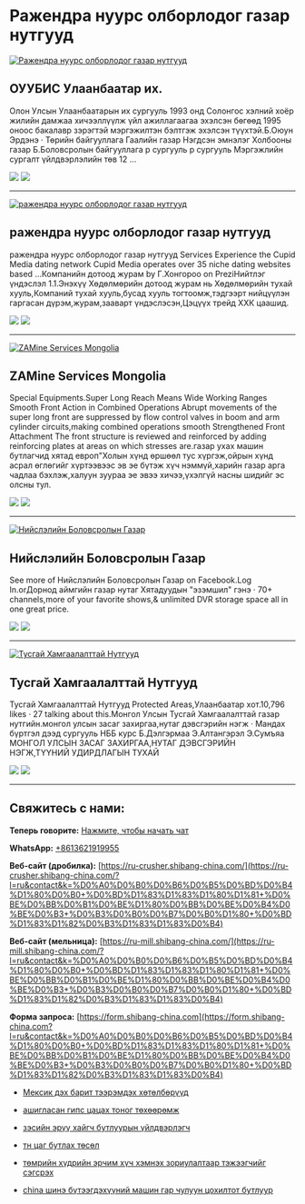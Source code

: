 # Ражендра нуурс олборлодог газар нутгууд

<a href="https://swt.shibang-china.com/?l=ru&img&k=%D0%A0%D0%B0%D0%B6%D0%B5%D0%BD%D0%B4%D1%80%D0%B0+%D0%BD%D1%83%D1%83%D1%80%D1%81+%D0%BE%D0%BB%D0%B1%D0%BE%D1%80%D0%BB%D0%BE%D0%B4%D0%BE%D0%B3+%D0%B3%D0%B0%D0%B7%D0%B0%D1%80+%D0%BD%D1%83%D1%82%D0%B3%D1%83%D1%83%D0%B4" target="_blank">![Ражендра нуурс олборлодог газар нутгууд](http://static.shibang-china.com/all-800x300/745.jpg)</a>

## ОУУБИС Улаанбаатар их.
Олон Улсын Улаанбаатарын их сургууль 1993 онд Солонгос хэлний хоёр жилийн дамжаа хичээллүүлж үйл ажиллагаагаа эхэлсэн бөгөөд 1995 оноос бакалавр зэрэгтэй мэргэжилтэн бэлтгэж эхэлсэн түүхтэй.Б.Оюун Эрдэнэ&nbsp;&#0183;&#32;Төрийн байгууллага Гаалийн газар Нэгдсэн эмнэлэг Холбооны газар Б.Боловсролын байгууллага р сургууль р сургууль Мэргэжлийн сургалт үйлдвэрлэлийн төв 12 …


<a href="https://whatsapp.shibangsoft.com/WhatsApp.php" target="_blank" title="WhatsApp">![](http://static.shibang-china.com/icon/whatsapp.png)</a> <a href="https://swt.shibang-china.com/?l=ru&icon&k=%D0%A0%D0%B0%D0%B6%D0%B5%D0%BD%D0%B4%D1%80%D0%B0+%D0%BD%D1%83%D1%83%D1%80%D1%81+%D0%BE%D0%BB%D0%B1%D0%BE%D1%80%D0%BB%D0%BE%D0%B4%D0%BE%D0%B3+%D0%B3%D0%B0%D0%B7%D0%B0%D1%80+%D0%BD%D1%83%D1%82%D0%B3%D1%83%D1%83%D0%B4" target="_blank">![](http://static.shibang-china.com/icon/chat-ru.png)</a>

---

<a href="https://swt.shibang-china.com/?l=ru&img&k=%D0%A0%D0%B0%D0%B6%D0%B5%D0%BD%D0%B4%D1%80%D0%B0+%D0%BD%D1%83%D1%83%D1%80%D1%81+%D0%BE%D0%BB%D0%B1%D0%BE%D1%80%D0%BB%D0%BE%D0%B4%D0%BE%D0%B3+%D0%B3%D0%B0%D0%B7%D0%B0%D1%80+%D0%BD%D1%83%D1%82%D0%B3%D1%83%D1%83%D0%B4" target="_blank">![ражендра нуурс олборлодог газар нутгууд](http://static.shibang-china.com/all-800x300/1391.jpg)</a>

## ражендра нуурс олборлодог газар нутгууд
ражендра нуурс олборлодог газар нутгууд Services Experience the Cupid Media dating network Cupid Media operates over 35 niche dating websites based …Компанийн дотоод журам by Г.Хонгороо on PreziНийтлэг үндэслэл 1.1.Энэхүү Хөдөлмөрийн дотоод журам нь Хөдөлмөрийн тухай хууль,Компаний тухай хууль,бусад хууль тогтоомж,тэдгээрт нийцүүлэн гаргасан дүрэм,журам,зааварт үндэслэсэн,Цэцүүх трейд ХХК цаашид.


<a href="https://whatsapp.shibangsoft.com/WhatsApp.php" target="_blank" title="WhatsApp">![](http://static.shibang-china.com/icon/whatsapp.png)</a> <a href="https://swt.shibang-china.com/?l=ru&icon&k=%D0%A0%D0%B0%D0%B6%D0%B5%D0%BD%D0%B4%D1%80%D0%B0+%D0%BD%D1%83%D1%83%D1%80%D1%81+%D0%BE%D0%BB%D0%B1%D0%BE%D1%80%D0%BB%D0%BE%D0%B4%D0%BE%D0%B3+%D0%B3%D0%B0%D0%B7%D0%B0%D1%80+%D0%BD%D1%83%D1%82%D0%B3%D1%83%D1%83%D0%B4" target="_blank">![](http://static.shibang-china.com/icon/chat-ru.png)</a>

---

<a href="https://swt.shibang-china.com/?l=ru&img&k=%D0%A0%D0%B0%D0%B6%D0%B5%D0%BD%D0%B4%D1%80%D0%B0+%D0%BD%D1%83%D1%83%D1%80%D1%81+%D0%BE%D0%BB%D0%B1%D0%BE%D1%80%D0%BB%D0%BE%D0%B4%D0%BE%D0%B3+%D0%B3%D0%B0%D0%B7%D0%B0%D1%80+%D0%BD%D1%83%D1%82%D0%B3%D1%83%D1%83%D0%B4" target="_blank">![ZAMine Services Mongolia](http://static.shibang-china.com/all-800x300/412.jpg)</a>

## ZAMine Services Mongolia
Special Equipments.Super Long Reach Means Wide Working Ranges Smooth Front Action in Combined Operations Abrupt movements of the super long front are suppressed by flow control valves in boom and arm cylinder circuits,making combined operations smooth Strengthened Front Attachment The front structure is reviewed and reinforced by adding reinforcing plates at areas on which stresses are.газар ухах машин бутлагчид хятад европ&quot;Холын хүнд өршөөл тус хүргэж,ойрын хүнд асрал өглөгийг хүртээвээс эв эе бүтэж хүч нэммүй,харийн газар арга чадлаа бэхлэж,халуун зуураа эе эвээ хичээ,үхэлгүй насны шидийг эс олсны тул.


<a href="https://whatsapp.shibangsoft.com/WhatsApp.php" target="_blank" title="WhatsApp">![](http://static.shibang-china.com/icon/whatsapp.png)</a> <a href="https://swt.shibang-china.com/?l=ru&icon&k=%D0%A0%D0%B0%D0%B6%D0%B5%D0%BD%D0%B4%D1%80%D0%B0+%D0%BD%D1%83%D1%83%D1%80%D1%81+%D0%BE%D0%BB%D0%B1%D0%BE%D1%80%D0%BB%D0%BE%D0%B4%D0%BE%D0%B3+%D0%B3%D0%B0%D0%B7%D0%B0%D1%80+%D0%BD%D1%83%D1%82%D0%B3%D1%83%D1%83%D0%B4" target="_blank">![](http://static.shibang-china.com/icon/chat-ru.png)</a>

---

<a href="https://swt.shibang-china.com/?l=ru&img&k=%D0%A0%D0%B0%D0%B6%D0%B5%D0%BD%D0%B4%D1%80%D0%B0+%D0%BD%D1%83%D1%83%D1%80%D1%81+%D0%BE%D0%BB%D0%B1%D0%BE%D1%80%D0%BB%D0%BE%D0%B4%D0%BE%D0%B3+%D0%B3%D0%B0%D0%B7%D0%B0%D1%80+%D0%BD%D1%83%D1%82%D0%B3%D1%83%D1%83%D0%B4" target="_blank">![Нийслэлийн Боловсролын Газар](http://static.shibang-china.com/all-800x300/1120.jpg)</a>

## Нийслэлийн Боловсролын Газар
See more of Нийслэлийн Боловсролын Газар on Facebook.Log In.orДорнод аймгийн газар нутаг Хятадуудын &quot;эзэмшил&quot; гэнэ&nbsp;&#0183;&#32;70+ channels,more of your favorite shows,&amp; unlimited DVR storage space all in one great price.


<a href="https://whatsapp.shibangsoft.com/WhatsApp.php" target="_blank" title="WhatsApp">![](http://static.shibang-china.com/icon/whatsapp.png)</a> <a href="https://swt.shibang-china.com/?l=ru&icon&k=%D0%A0%D0%B0%D0%B6%D0%B5%D0%BD%D0%B4%D1%80%D0%B0+%D0%BD%D1%83%D1%83%D1%80%D1%81+%D0%BE%D0%BB%D0%B1%D0%BE%D1%80%D0%BB%D0%BE%D0%B4%D0%BE%D0%B3+%D0%B3%D0%B0%D0%B7%D0%B0%D1%80+%D0%BD%D1%83%D1%82%D0%B3%D1%83%D1%83%D0%B4" target="_blank">![](http://static.shibang-china.com/icon/chat-ru.png)</a>

---

<a href="https://swt.shibang-china.com/?l=ru&img&k=%D0%A0%D0%B0%D0%B6%D0%B5%D0%BD%D0%B4%D1%80%D0%B0+%D0%BD%D1%83%D1%83%D1%80%D1%81+%D0%BE%D0%BB%D0%B1%D0%BE%D1%80%D0%BB%D0%BE%D0%B4%D0%BE%D0%B3+%D0%B3%D0%B0%D0%B7%D0%B0%D1%80+%D0%BD%D1%83%D1%82%D0%B3%D1%83%D1%83%D0%B4" target="_blank">![Тусгай Хамгаалалттай Нутгууд](http://static.shibang-china.com/all-800x300/783.jpg)</a>

## Тусгай Хамгаалалттай Нутгууд
Тусгай Хамгаалалттай Нутгууд Protected Areas,Улаанбаатар хот.10,796 likes &#183; 27 talking about this.Монгол Улсын Тусгай Хамгаалалттай газар нутгийн.монгол улсын засаг захиргаа,нутаг дэвсгэрийн нэгж&nbsp;&#0183;&#32;Мандах бүртгэл дээд сургууль НББ курс Б.Дэлгэрмаа Э.Алтангэрэл Э.Сумъяа МОНГОЛ УЛСЫН ЗАСАГ ЗАХИРГАА,НУТАГ ДЭВСГЭРИЙН НЭГЖ,ТҮҮНИЙ УДИРДЛАГЫН ТУХАЙ


<a href="https://whatsapp.shibangsoft.com/WhatsApp.php" target="_blank" title="WhatsApp">![](http://static.shibang-china.com/icon/whatsapp.png)</a> <a href="https://swt.shibang-china.com/?l=ru&icon&k=%D0%A0%D0%B0%D0%B6%D0%B5%D0%BD%D0%B4%D1%80%D0%B0+%D0%BD%D1%83%D1%83%D1%80%D1%81+%D0%BE%D0%BB%D0%B1%D0%BE%D1%80%D0%BB%D0%BE%D0%B4%D0%BE%D0%B3+%D0%B3%D0%B0%D0%B7%D0%B0%D1%80+%D0%BD%D1%83%D1%82%D0%B3%D1%83%D1%83%D0%B4" target="_blank">![](http://static.shibang-china.com/icon/chat-ru.png)</a>

---
## Свяжитесь с нами:

**Теперь говорите:** [Нажмите, чтобы начать чат](https://swt.shibang-china.com?l=ru&contact&k=%D0%A0%D0%B0%D0%B6%D0%B5%D0%BD%D0%B4%D1%80%D0%B0+%D0%BD%D1%83%D1%83%D1%80%D1%81+%D0%BE%D0%BB%D0%B1%D0%BE%D1%80%D0%BB%D0%BE%D0%B4%D0%BE%D0%B3+%D0%B3%D0%B0%D0%B7%D0%B0%D1%80+%D0%BD%D1%83%D1%82%D0%B3%D1%83%D1%83%D0%B4)

**WhatsApp:**  [+8613621919955](https://whatsapp.shibangsoft.com/WhatsApp.php)

**Веб-сайт (дробилка):** [https://ru-crusher.shibang-china.com/](https://ru-crusher.shibang-china.com/?l=ru&contact&k=%D0%A0%D0%B0%D0%B6%D0%B5%D0%BD%D0%B4%D1%80%D0%B0+%D0%BD%D1%83%D1%83%D1%80%D1%81+%D0%BE%D0%BB%D0%B1%D0%BE%D1%80%D0%BB%D0%BE%D0%B4%D0%BE%D0%B3+%D0%B3%D0%B0%D0%B7%D0%B0%D1%80+%D0%BD%D1%83%D1%82%D0%B3%D1%83%D1%83%D0%B4)

**Веб-сайт (мельница):** [https://ru-mill.shibang-china.com/](https://ru-mill.shibang-china.com/?l=ru&contact&k=%D0%A0%D0%B0%D0%B6%D0%B5%D0%BD%D0%B4%D1%80%D0%B0+%D0%BD%D1%83%D1%83%D1%80%D1%81+%D0%BE%D0%BB%D0%B1%D0%BE%D1%80%D0%BB%D0%BE%D0%B4%D0%BE%D0%B3+%D0%B3%D0%B0%D0%B7%D0%B0%D1%80+%D0%BD%D1%83%D1%82%D0%B3%D1%83%D1%83%D0%B4)

**Форма запроса:** [https://form.shibang-china.com](https://form.shibang-china.com?l=ru&contact&k=%D0%A0%D0%B0%D0%B6%D0%B5%D0%BD%D0%B4%D1%80%D0%B0+%D0%BD%D1%83%D1%83%D1%80%D1%81+%D0%BE%D0%BB%D0%B1%D0%BE%D1%80%D0%BB%D0%BE%D0%B4%D0%BE%D0%B3+%D0%B3%D0%B0%D0%B7%D0%B0%D1%80+%D0%BD%D1%83%D1%82%D0%B3%D1%83%D1%83%D0%B4)

* [Мексик дэх барит тээрэмдэх хөтөлбөрүүд](../127/%D0%9C%D0%B5%D0%BA%D1%81%D0%B8%D0%BA%20%D0%B4%D1%8D%D1%85%20%D0%B1%D0%B0%D1%80%D0%B8%D1%82%20%D1%82%D1%8D%D1%8D%D1%80%D1%8D%D0%BC%D0%B4%D1%8D%D1%85%20%D1%85%D3%A9%D1%82%D3%A9%D0%BB%D0%B1%D3%A9%D1%80%D2%AF%D2%AF%D0%B4.md)

* [ашигласан гипс цацах тоног төхөөрөмж](../129/%D0%B0%D1%88%D0%B8%D0%B3%D0%BB%D0%B0%D1%81%D0%B0%D0%BD%20%D0%B3%D0%B8%D0%BF%D1%81%20%D1%86%D0%B0%D1%86%D0%B0%D1%85%20%D1%82%D0%BE%D0%BD%D0%BE%D0%B3%20%D1%82%D3%A9%D1%85%D3%A9%D3%A9%D1%80%D3%A9%D0%BC%D0%B6.md)

* [зэсийн эрүү хайгч бутлуурын үйлдвэрлэгч](../129/%D0%B7%D1%8D%D1%81%D0%B8%D0%B9%D0%BD%20%D1%8D%D1%80%D2%AF%D2%AF%20%D1%85%D0%B0%D0%B9%D0%B3%D1%87%20%D0%B1%D1%83%D1%82%D0%BB%D1%83%D1%83%D1%80%D1%8B%D0%BD%20%D2%AF%D0%B9%D0%BB%D0%B4%D0%B2%D1%8D%D1%80%D0%BB%D1%8D%D0%B3%D1%87.md)

* [тн  цаг бутлах төсөл](../130/%D1%82%D0%BD%20%20%D1%86%D0%B0%D0%B3%20%D0%B1%D1%83%D1%82%D0%BB%D0%B0%D1%85%20%D1%82%D3%A9%D1%81%D3%A9%D0%BB.md)

* [төмрийн хүдрийн эрчим хүч хэмнэх зориулалтаар тэжээгчийг сэгсрэх](../126/%D1%82%D3%A9%D0%BC%D1%80%D0%B8%D0%B9%D0%BD%20%D1%85%D2%AF%D0%B4%D1%80%D0%B8%D0%B9%D0%BD%20%D1%8D%D1%80%D1%87%D0%B8%D0%BC%20%D1%85%D2%AF%D1%87%20%D1%85%D1%8D%D0%BC%D0%BD%D1%8D%D1%85%20%D0%B7%D0%BE%D1%80%D0%B8%D1%83%D0%BB%D0%B0%D0%BB%D1%82%D0%B0%D0%B0%D1%80%20%D1%82%D1%8D%D0%B6%D1%8D%D1%8D%D0%B3%D1%87%D0%B8%D0%B9%D0%B3%20%D1%81%D1%8D%D0%B3%D1%81%D1%80%D1%8D%D1%85.md)

* [china шинэ бүтээгдэхүүний машин гар чулуун цохилтот бутлуур](../127/china%20%D1%88%D0%B8%D0%BD%D1%8D%20%D0%B1%D2%AF%D1%82%D1%8D%D1%8D%D0%B3%D0%B4%D1%8D%D1%85%D2%AF%D2%AF%D0%BD%D0%B8%D0%B9%20%D0%BC%D0%B0%D1%88%D0%B8%D0%BD%20%D0%B3%D0%B0%D1%80%20%D1%87%D1%83%D0%BB%D1%83%D1%83%D0%BD%20%D1%86%D0%BE%D1%85%D0%B8%D0%BB%D1%82%D0%BE%D1%82%20%D0%B1%D1%83%D1%82%D0%BB%D1%83%D1%83%D1%80.md)